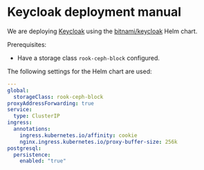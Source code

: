 # Keycloak deployment manual
We are deploying [Keycloak](https://www.keycloak.org/) using the [bitnami/keycloak](https://bitnami.com/stack/keycloak/helm) Helm chart.

Prerequisites:
 - Have a storage class `rook-ceph-block` configured.

The following settings for the Helm chart are used:
```yaml
---
global:
  storageClass: rook-ceph-block
proxyAddressForwarding: true
service:
  type: ClusterIP
ingress:
  annotations:
    ingress.kubernetes.io/affinity: cookie
    nginx.ingress.kubernetes.io/proxy-buffer-size: 256k
postgresql: 
  persistence: 
    enabled: "true"
```
